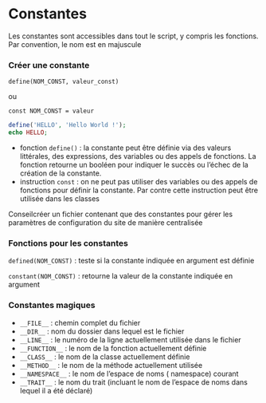 # Constantes

Les constantes sont accessibles dans tout le script, y compris les fonctions. Par convention, le nom est en majuscule

### Créer une constante

`define(NOM_CONST, valeur_const)`

ou

`const NOM_CONST = valeur`

```php
define('HELLO', 'Hello World !');
echo HELLO;
```

- fonction `define()` : la constante peut être définie via des valeurs littérales, des expressions, des variables ou des appels de fonctions. La fonction retourne un booléen pour indiquer le succès ou l’échec de la création de la constante.
- instruction `const` : on ne peut pas utiliser des variables ou des appels de fonctions pour définir la constante. Par contre cette instruction peut être utilisée dans les classes

Conseilcréer un fichier contenant que des constantes pour gérer les paramètres de configuration du site de manière centralisée

### Fonctions pour les constantes

`defined(NOM_CONST)` : teste si la constante indiquée en argument est définie

`constant(NOM_CONST)` : retourne la valeur de la constante indiquée en argument

### Constantes magiques

- `__FILE__` : chemin complet du fichier
- `__DIR__` : nom du dossier dans lequel est le fichier
- `__LINE__` : le numéro de la ligne actuellement utilisée dans le fichier
- `__FUNCTION__` : le nom de la fonction actuellement définie
- `__CLASS__` : le nom de la classe actuellement définie
- `__METHOD__` : le nom de la méthode actuellement utilisée
- `__NAMESPACE__` : le nom de l’espace de noms ( namespace) courant
- `__TRAIT__` : le nom du trait (incluant le nom de l’espace de noms dans lequel il a été déclaré)

